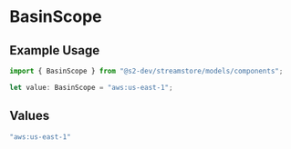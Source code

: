 # BasinScope

## Example Usage

```typescript
import { BasinScope } from "@s2-dev/streamstore/models/components";

let value: BasinScope = "aws:us-east-1";
```

## Values

```typescript
"aws:us-east-1"
```